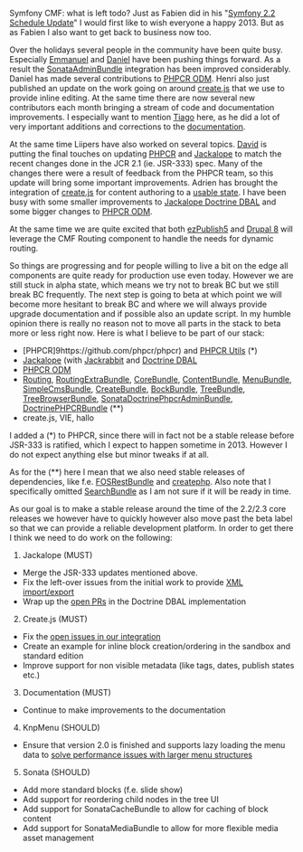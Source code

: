 Symfony CMF: what is left todo?
Just as Fabien did in his "[Symfony 2.2 Schedule Update](http://symfony.com/blog/symfony-2-2-schedule-update)" I
would first like to wish everyone a happy 2013. But as as Fabien I also want to get back to business now too.

Over the holidays several people in the community have been quite busy. Especially [Emmanuel](https://github.com/EmmanuelVella)
and [Daniel](https://github.com/dantleech) have been pushing things forward. As a result the
[SonataAdminBundle](https://github.com/sonata-project/SonataAdminBundle) integration has been improved considerably.
Daniel has made several contributions to [PHPCR ODM](https://github.com/doctrine/phpcr-odm). Henri also just published
an update on the work going on around [create.js](http://bergie.iki.fi/blog/createjs-in-2013/) that we use to
provide inline editing. At the same time there are now several new contributors each month bringing a stream of
code and documentation improvements. I especially want to mention [Tiago](https://github.com/tiagojsag) here, as he
did a lot of very important additions and corrections to the [documentation](http://symfony.com/doc/master/cmf/index.html).

At the same time Liipers have also worked on several topics. [David](https://github.com/dbu) is putting the final
touches on updating [PHPCR](https://github.com/phpcr/phpcr/pull/52) and [Jackalope](https://github.com/jackalope/jackalope/pull/136)
to match the recent changes done in the JCR 2.1 (ie. JSR-333) spec. Many of the changes there were a result of feedback
from the PHPCR team, so this update will bring some important improvements. Adrien has brought the integration
of [create.js](http://createjs.org) for content authoring to a [usable state](https://github.com/symfony-cmf/symfony-cmf-website/pull/9).
I have been busy with some smaller improvements to [Jackalope Doctrine DBAL](https://github.com/jackalope/jackalope-doctrine-dbal)
and some bigger changes to [PHPCR ODM](https://github.com/doctrine/phpcr-odm).

At the same time we are quite excited that both [ezPublish5](https://github.com/ezsystems/ezp-next/blob/master/composer.json#L28)
and [Drupal 8](http://drupal.org/node/1874500) will leverage the CMF Routing component to handle the needs for dynamic routing.

So things are progressing and for people willing to live a bit on the edge all components are quite ready
for production use even today. However we are still stuck in alpha state, which means we try not to break BC but we
still break BC frequently. The next step is going to beta at which point we will become more hesitant to break BC
and where we will always provide upgrade documentation and if possible also an update script. In my humble opinion
there is really no reason not to move all parts in the stack to beta more or less right now. Here is what I believe
to be part of our stack:
- [PHPCR]9https://github.com/phpcr/phpcr) and [PHPCR Utils](https://github.com/phpcr/phpcr-utils) (*)
- [Jackalope](https://github.com/jackalope/jackalope) (with [Jackrabbit](https://github.com/jackalope/jackalope-jackrabbit) and [Doctrine DBAL](https://github.com/jackalope/jackalope-doctrine-dbal)
- [PHPCR ODM](https://github.com/doctrine/phpcr-odm)
- [Routing](https://github.com/symfony-cmf/Routing), [RoutingExtraBundle](https://github.com/symfony-cmf/RoutingExtraBundle), [CoreBundle](https://github.com/symfony-cmf/CoreBundle), [ContentBundle](https://github.com/symfony-cmf/ContentBundle), [MenuBundle](https://github.com/symfony-cmf/MenuBundle), [SimpleCmsBundle](https://github.com/symfony-cmf/SimpleCmsBundle), [CreateBundle](https://github.com/symfony-cmf/CreateBundle), [BockBundle](https://github.com/symfony-cmf/BockBundle), [TreeBundle](https://github.com/symfony-cmf/TreeBundle), [TreeBrowserBundle](https://github.com/symfony-cmf/TreeBrowserBundle), [SonataDoctrinePhpcrAdminBundle](https://github.com/sonata-project/SonataDoctrinePhpcrAdminBundle), [DoctrinePHPCRBundle](https://github.com/doctrine/DoctrinePHPCRBundle) (**)
- create.js, VIE, hallo

I added a (*) to PHPCR, since there will in fact not be a stable release before JSR-333 is ratified, which I expect
to happen sometime in 2013. However I do not expect anything else but minor tweaks if at all.

As for the (**) here I mean that we also need stable releases of dependencies, like f.e. [FOSRestBundle](https://github.com/friendsofsymfony/FOSRestBundle)
and [createphp](https://github.com/flack/createphp). Also note that I specifically omitted [SearchBundle](https://github.com/symfony-cmf/SearchBundle) as
I am not sure if it will be ready in time.

As our goal is to make a stable release around the time of the 2.2/2.3 core releases we however have to quickly
however also move past the beta label so that we can provide a reliable development platform. In order to get there
I think we need to do work on the following:

1) Jackalope (MUST)
- Merge the JSR-333 updates mentioned above.
- Fix the left-over issues from the initial work to provide [XML import/export](https://github.com/jackalope/jackalope/pull/105)
- Wrap up the [open PRs](https://github.com/jackalope/jackalope-doctrine-dbal/pulls) in the Doctrine DBAL implementation

2) Create.js (MUST)
- Fix the [open issues in our integration](https://github.com/symfony-cmf/symfony-cmf-website/pull/9)
- Create an example for inline block creation/ordering in the sandbox and standard edition
- Improve support for non visible metadata (like tags, dates, publish states etc.)

3) Documentation (MUST)
- Continue to make improvements to the documentation

4) KnpMenu (SHOULD)
- Ensure that version 2.0 is finished and supports lazy loading the menu data to [solve performance issues with larger menu structures](https://github.com/symfony-cmf/MenuBundle/issues/19)

5) Sonata (SHOULD)
- Add more standard blocks (f.e. slide show)
- Add support for reordering child nodes in the tree UI
- Add support for SonataCacheBundle to allow for caching of block content
- Add support for SonataMediaBundle to allow for more flexible media asset management